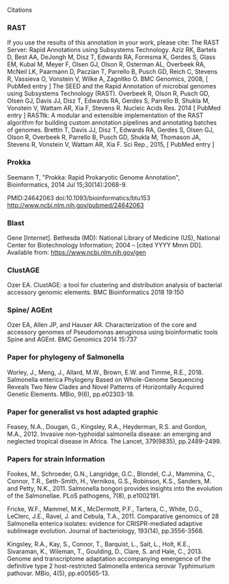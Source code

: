 Citations

### RAST
If you use the results of this annotation in your work, please cite:
The RAST Server: Rapid Annotations using Subsystems Technology.
Aziz RK, Bartels D, Best AA, DeJongh M, Disz T, Edwards RA, Formsma K, Gerdes S, Glass EM, Kubal M, Meyer F, Olsen GJ, Olson R, Osterman AL, Overbeek RA, McNeil LK, Paarmann D, Paczian T, Parrello B, Pusch GD, Reich C, Stevens R, Vassieva O, Vonstein V, Wilke A, Zagnitko O.
BMC Genomics, 2008, [ PubMed entry ]
The SEED and the Rapid Annotation of microbial genomes using Subsystems Technology (RAST).
Overbeek R, Olson R, Pusch GD, Olsen GJ, Davis JJ, Disz T, Edwards RA, Gerdes S, Parrello B, Shukla M, Vonstein V, Wattam AR, Xia F, Stevens R.
Nucleic Acids Res. 2014 [ PubMed entry ]
RASTtk: A modular and extensible implementation of the RAST algorithm for building custom annotation pipelines and annotating batches of genomes.
Brettin T, Davis JJ, Disz T, Edwards RA, Gerdes S, Olsen GJ, Olson R, Overbeek R, Parrello B, Pusch GD, Shukla M, Thomason JA, Stevens R, Vonstein V, Wattam AR, Xia F.
Sci Rep., 2015, [ PubMed entry ]

### Prokka
Seemann T, "Prokka: Rapid Prokaryotic Genome Annotation",
  Bioinformatics, 2014 Jul 15;30(14):2068-9.

  PMID:24642063
  doi:10.1093/bioinformatics/btu153
  http://www.ncbi.nlm.nih.gov/pubmed/24642063

### Blast

Gene [Internet]. Bethesda (MD): National Library of Medicine (US), National Center for Biotechnology Information; 2004 – [cited YYYY Mmm DD]. Available from: https://www.ncbi.nlm.nih.gov/gen

### ClustAGE

Ozer EA. ClustAGE: a tool for clustering and distribution analysis of bacterial accessory genomic elements. BMC Bioinformatics 2018 19:150

### Spine/ AGEnt

Ozer EA, Allen JP, and Hauser AR. Characterization of the core and accessory genomes of Pseudomonas aeruginosa using bioinformatic tools Spine and AGEnt. BMC Genomics 2014 15:737

### Paper for phylogeny of Salmonella

Worley, J., Meng, J., Allard, M.W., Brown, E.W. and Timme, R.E., 2018. Salmonella enterica Phylogeny Based on Whole-Genome Sequencing Reveals Two New Clades and Novel Patterns of Horizontally Acquired Genetic Elements. MBio, 9(6), pp.e02303-18.

### Paper for generalist vs host adapted graphic

Feasey, N.A., Dougan, G., Kingsley, R.A., Heyderman, R.S. and Gordon, M.A., 2012. Invasive non-typhoidal salmonella disease: an emerging and neglected tropical disease in Africa. The Lancet, 379(9835), pp.2489-2499.

### Papers for strain Information

Fookes, M., Schroeder, G.N., Langridge, G.C., Blondel, C.J., Mammina, C., Connor, T.R., Seth-Smith, H., Vernikos, G.S., Robinson, K.S., Sanders, M. and Petty, N.K., 2011. Salmonella bongori provides insights into the evolution of the Salmonellae. PLoS pathogens, 7(8), p.e1002191.

Fricke, W.F., Mammel, M.K., McDermott, P.F., Tartera, C., White, D.G., LeClerc, J.E., Ravel, J. and Cebula, T.A., 2011. Comparative genomics of 28 Salmonella enterica isolates: evidence for CRISPR-mediated adaptive sublineage evolution. Journal of bacteriology, 193(14), pp.3556-3568.

Kingsley, R.A., Kay, S., Connor, T., Barquist, L., Sait, L., Holt, K.E., Sivaraman, K., Wileman, T., Goulding, D., Clare, S. and Hale, C., 2013. Genome and transcriptome adaptation accompanying emergence of the definitive type 2 host-restricted Salmonella enterica serovar Typhimurium pathovar. MBio, 4(5), pp.e00565-13.
